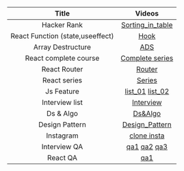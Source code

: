 
Title |  Videos |
| :---:   | :-: |
Hacker Rank| [Sorting_in_table](https://www.youtube.com/watch?v=W3PlAYIW8a8&list=PL5Kqb3gUj-4YGkIf0qrM4l6mKRs1fGeeY&index=74) 
React Function (state,useeffect)| [Hook](https://www.youtube.com/watch?v=ApIiM8pL-kI&list=PL5Kqb3gUj-4YGkIf0qrM4l6mKRs1fGeeY&index=78)
Array Destructure | [ADS](https://www.youtube.com/watch?v=NIq3qLaHCIs&list=PL5Kqb3gUj-4YGkIf0qrM4l6mKRs1fGeeY&index=19)
React complete course| [Complete series](https://www.youtube.com/watch?v=TjnWtDWFZFc&list=PL5Kqb3gUj-4YGkIf0qrM4l6mKRs1fGeeY&index=36)
React Router | [Router](https://www.youtube.com/watch?v=2S_M6NUI9GA&list=PL5Kqb3gUj-4YGkIf0qrM4l6mKRs1fGeeY&index=85&t=200s)
React series | [Series](https://www.youtube.com/playlist?list=PL7pEw9n3GkoVAqCMVTz2mKthyWr-svpQJ)
Js Feature | [list_01](https://www.youtube.com/playlist?list=PL7pEw9n3GkoWQh_LcP6Aa0YDqnGcMZwbi) [list_02](https://www.youtube.com/playlist?list=PL7pEw9n3GkoXWLnTMjbbuY0pSzDF4q3d1)
Interview list | [Interview](https://www.youtube.com/playlist?list=PL7pEw9n3GkoUZqnNQEVbLfTTVBIWBxXg9)
Ds & Algo | [Ds&Algo](https://www.youtube.com/playlist?list=PL7pEw9n3GkoWJcepB1U9OaOKMXPJTroZ-)
Design Pattern | [Design_Pattern](https://www.youtube.com/watch?v=u4KS61As2iU&list=PL5Kqb3gUj-4YGkIf0qrM4l6mKRs1fGeeY&index=42)
Instagram | [clone insta](https://www.youtube.com/watch?v=AKeaaa8yAAk&list=PL5Kqb3gUj-4YGkIf0qrM4l6mKRs1fGeeY&index=88&t=2403s)
Interview QA|[qa1](https://www.interviewbit.com/javascript-interview-questions/) [qa2](https://www.javatpoint.com/javascript-interview-questions) [qa3](https://www.guru99.com/javascript-interview-questions-answers.html)
React QA|[qa1](https://vigowebs.medium.com/frequently-asked-react-js-interview-questions-and-answers-36f3dd99f486)
